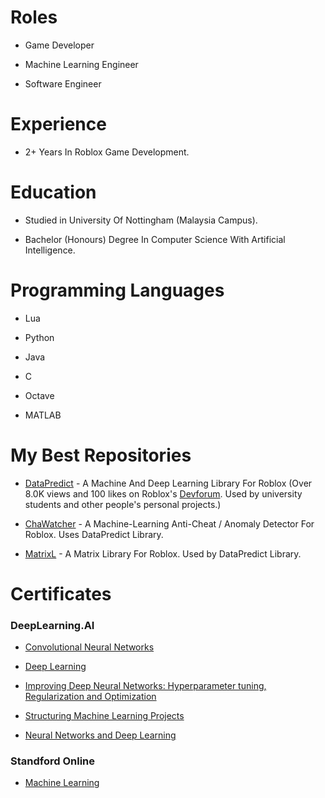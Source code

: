 # Roles

* Game Developer
  
* Machine Learning Engineer

* Software Engineer

# Experience

* 2+ Years In Roblox Game Development.

# Education

* Studied in University Of Nottingham (Malaysia Campus).

* Bachelor (Honours) Degree In Computer Science With Artificial Intelligence.

# Programming Languages

* Lua

* Python

* Java

* C

* Octave

* MATLAB

# My Best Repositories

* [DataPredict](https://github.com/AqwamCreates/DataPredict) - A Machine And Deep Learning Library For Roblox (Over 8.0K views and 100 likes on Roblox's [Devforum](https://devforum.roblox.com/t/beta12-models-datapredict-or-mdll-machine-and-deep-learning-library-includes-optimizers-retrainable-models-and-more/2196446?u=myoriginsworkshop). Used by university students and other people's personal projects.)

* [ChaWatcher](https://github.com/AqwamCreates/ChaWatcher) - A Machine-Learning Anti-Cheat / Anomaly Detector For Roblox. Uses DataPredict Library.

* [MatrixL](https://github.com/AqwamCreates/MatrixL) - A Matrix Library For Roblox. Used by DataPredict Library.
# Certificates

### DeepLearning.AI

* [Convolutional Neural Networks](coursera.org/verify/ZZS8TFAGGNW9)

* [Deep Learning](coursera.org/verify/specialization/3SJFZM7ZPDZS)

* [Improving Deep Neural Networks: Hyperparameter tuning, Regularization and Optimization](coursera.org/verify/8RFGAXVK2THQ) 

* [Structuring Machine Learning Projects](coursera.org/verify/4UHVY7NJW59F)

* [Neural Networks and Deep Learning](coursera.org/verify/2X6P8CLXGCAY)

### Standford Online

* [Machine Learning](coursera.org/verify/MGYTY9BKB76A)
